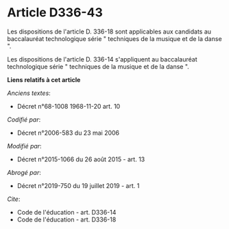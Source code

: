 # Article D336-43

Les dispositions de l'article D. 336-18 sont applicables aux candidats au baccalauréat technologique série " techniques de la
musique et de la danse ". 

Les dispositions de l'article D. 336-14 s'appliquent au baccalauréat technologique série " techniques de la musique et de la
danse ".

**Liens relatifs à cet article**

_Anciens textes_:

  - Décret n°68-1008 1968-11-20 art. 10

_Codifié par_:

  - Décret n°2006-583 du 23 mai 2006

_Modifié par_:

  - Décret n°2015-1066 du 26 août 2015 - art. 13

_Abrogé par_:

  - Décret n°2019-750 du 19 juillet 2019 - art. 1

_Cite_:

  - Code de l'éducation - art. D336-14
  - Code de l'éducation - art. D336-18
